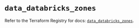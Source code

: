# `data_databricks_zones`

Refer to the Terraform Registry for docs: [`data_databricks_zones`](https://registry.terraform.io/providers/databricks/databricks/1.40.0/docs/data-sources/zones).
